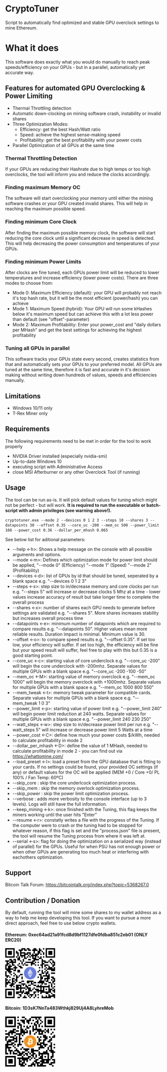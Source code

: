 # CryptoTuner
Script to automatically find optimized and stable GPU overclock settings to mine Ethereum.

# What it does
This software does exactly what you would do manually to reach peak speeds/efficiency on your GPUs - but in a parallel, automatically yet accurate way.

## Features for automated GPU Overclocking & Power Limiting
* Thermal Throttling detection
* Automatic down-clocking on mining software crash, instability or invalid shares
* Three Optimization Modes: 
    * Efficiency: get the best Hash/Watt ratio
    * Speed: achieve the highest sense-making speed
    * Profitability: get the best profitability with your power costs
* Parallel Optimization of all GPUs at the same time

### Thermal Throttling Detection
If your GPUs are reducing their Hashrate due to high temps or too high overclocks, the tool will inform you and reduce the clocks accordingly.

### Finding maximum Memory OC
The software will start overclocking your memory until either the mining software crashes or your GPU created invalid shares. This will help in reaching the maximum possible speed.

### Finding minimum Core Clock
After finding the maximum possible memory clock, the software will start reducing the core clock until a significant decrease in speed is detected. This will help decreasing the power consumption and temperatures of your GPUs.

### Finding minimum Power Limits
After clocks are fine tuned, each GPUs power limit will be reduced to lower temperatures and increase efficiency (lower power costs). There are three modes to choose from:
* Mode 0: Maximum Efficiency (default): your GPU will probably not reach it's top hash rate, but it will be the most efficient (power/hash) you can achieve
* Mode 1: Maximum Speed (hybrid): Your GPU will run some kHashes below it's maximum speed but can achieve this with a lot less power than default (see "offset"-parameter)
* Mode 2: Maximum Profitability: Enter your power_cost and "daily dollars per MHash" and get the best settings for achieving the highest profitability

### Tuning all GPUs in parallel
This software tracks your GPUs state every second, creates statistics from that and automatically sets your GPUs to your preferred model. All GPUs are tuned at the same time, therefore it is fast and accurate in it's decision making without writing down hundreds of values, speeds and efficiencies manually.

## Limitations
- Windows 10/11 only
- T-Rex Miner only

## Requirements
The following requirements need to be met in order for the tool to work properly
- NVIDIA Driver installed (especially nvidia-smi)
- Up-to-date Windows 10
- executing script with Administrative Access
- close MSI Afterburner or any other Overclock Tool (if running)

## Usage
The tool can be run as-is. It will pick default values for tuning which might not be perfect - but will work. **It is required to run the executable or batch-script with admin privileges (see warning above!).**
```
cryptotuner.exe --mode 2 --devices 0 1 2 3 --steps 10 --shares 3 --datapoints 30 --offset 0.35 --core_uc -200 --mem_oc 500 --power_limit 160 --power_cost 0.36 --dollar_per_mhash 0.065
```

See below list for aditional parameters:
* --help <-h>: Shows a help message on the console with all possible arguments and options.
* --mode <-m>: Defines which optimization mode for power limit should be applied, "--mode 0" (Efficiency) "--mode 1" (Speed) "--mode 2" (Profitability)
* --devices <-d>: list of GPUs by id that should be tuned, seperated by a blank space e.g. "--devices 0 1 2 3"
* --steps <-s>: step size to in/decrease memory and core clocks per run e.g. "--steps 5" will increase or decrease clocks 5 Mhz at a time - lower values increase accuracy of result but take longer time to complete the overall process
* --shares <-x>: number of shares each GPU needs to generate before settings are validated e.g. "--shares 5". More shares increases stability but increases overall process time
* --datapoints <-e>: minimum number of datapoints which are required to compare results e.g. "--datapoints 50". Higher values mean more reliable results. Duration impact is minimal. Minimum value is 30.
* --offset <-o>: to compare speed results e.g. "--offset 0.35". If set too low, your efficiency will suffer. If set too high, the efficiency will be fine but your speed result will suffer, feel free to play with this but 0.35 is a good starting point.
* --core_uc <-c>: starting value of core underclock e.g. "--core_uc -200" will begin the core underclock with -200mhz. Separate values for multiple GPUs with a blank space e.g. "--core_uc -200 -100 -50"
* --mem_oc <-M>: starting value of memory overclock e.g. "--mem_oc 1000" will begin the memory overclock with +1000mhz. Separate values for multiple GPUs with a blank space e.g. "--mem_oc 1000 800 550"
* --mem_tweak <-t>: memory tweak parameter for compatible cards. Separate values for multiple GPUs with a blank space e.g. "--mem_tweak 1 0 3"
* --power_limit <-p>: starting value of power limit e.g. "--power_limit 240" will begin power limit reduction at 240 watts. Separate values for multiple GPUs with a blank space e.g. "--power_limit 240 230 250"
* --watt_steps <-w>: step size to in/decrease power limit per run e.g. "--watt_steps 5" will increase or decrease power limit 5 Watts at a time
* --power_cost <-C>: define how much your power costs $/kWh, needed to calculate profitability in mode 2
* --dollar_per_mhash <-D>: define the value of 1 MHash, needed to calculate profitability in mode 2 - you can find out via https://whattomine.com/
* --load_preset <-l>: load a preset from the GPU database that is fitting to your cards. If no settings could be found, your provided OC settings (if any) or default values for the OC will be applied (MEM +0 / Core +0/ PL 100% / Fan Temp: 60ºC)
* --skip_core : skip the core underlcock optimization process.
* --skip_mem : skip the memory overlock optimization process.
* --skip_power : skip the power limit optimization process.
* --verbose : adds more verbosity to the console interface (up to 3 levels). Logs will still have the full information.
* --keep_mining <-k>: once finished with the Tuning, this flag keeps the miners working until the user hits "Enter"
* --resume <-r>: constatly writes a file with the progress of the Tuning. If the computer were to crash or the tuning had to be stopped for whatever reason, if this flag is set and the "process.json" file is present, the tool will resume the Tuning process from where it was left at.
* --serial <-s>: flag for doing the optimization on a serialized way (instead of parallel) for the GPUs. Useful for when PSU has not enough power or when other GPUs are generating too much heat or interfering with eachothers optimization.

## Support
Bitcoin Talk Forum: https://bitcointalk.org/index.php?topic=5368267.0

## Contribution / Donation
By default, running the tool will mine some shares to my wallet address as a way to help me keep developing this tool.
If you want to pursue a more direct approach, feel free to use below crypto wallets.
#### Ethereum: 0xec64ad21a91fcd8d9bf1127dfe0fdba851c2eb01 (ONLY ERC20) ####
![Ethereum Wallet QR-Code](https://github.com/CryptoTuner/CryptoTuner/raw/main/wallets/ethereum-wallet.png)
#### Bitcoin: 1D3sK7NnTa483Wthkj829Uj4A8LyhreMob #### 
![Bitcoin Wallet QR-Code](https://github.com/CryptoTuner/CryptoTuner/raw/main/wallets/bitcoin-wallet.png)